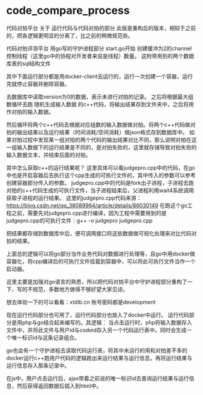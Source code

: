 # code_compare_process
代码对拍平台 关于 运行代码与代码对拍的部分
此版是重构后的版本，相较于之前的，把各逻辑更明显的分离了，比之前的稍微规范些。


代码对拍评测平台 用go写的守护进程部分
start.go开始 创建缓冲为2的channel控制线程（这里go中的协程对开发者来说是线程）数量。
这附带用到的两个数据库表的sql结构文件

其中下面运行部分都是用docker-client去运行的，运行一次创建一个容器，运行完就停止容器并删除容器。

去数据库中读取version为0的数据，表示未进行对拍的记录。
之后将根据最大组数循环去跑 随机生成输入数据 的c++代码，将输出结果存到文件夹中，之后将用作对拍的输入数据。

然后循环将两个c++代码去根据对应组数的输入数据做对拍。将两个c++代码做对拍的输出结果以及运行结果（时间消耗/空间消耗）做json格式存到数据库中。
如果对拍过程中发现某一组对拍的两个代码的输出结果对比不同，那么说明对拍在这一组输入数据下的运行结果是不同的，是对拍失败的，这里就存储导致对拍失败的输入数据文本，并结束后面的对拍。

其中怎么获取c++的运行结果呢？
这里具体可以看judgepro.cpp中的代码，在go中也是开启容器后去执行这个cpp生成的可执行文件的，其中传入的参数可以参考创建容器部分传入的参数。
judgepro.cpp中的代码是fork出子进程，子进程去跑对拍的c++代码生成的可执行文件，当子进程结束后，父进程利用wait4系统调用获取子进程的运行结果。
这里的judgepro.cpp代码来源：https://blog.csdn.net/qq_38089964/article/details/86030149
在跑这个go工程之前，需要先对judgepro.cpp进行编译，因为工程中需要用到的是judgepro.cpp的可执行文件：g++ -o judgepro judgepro.cpp


把结果都存储到数据库中后，便可调用接口将这些数据做可视化处理来对比代码对拍的结果。

上面总的逻辑可以将go部分当作业务代码对数据进行处理等，且go中用docker做容器化，将cpp编译后的可执行文件挂载到容器中，可以将此可执行文件当作一个启动器。

这里主要是加强对go语言的熟悉，所以把代码对拍平台中守护进程部分重构了一下，写的不规范，多数地方做得不够好望大家见谅。

想去体验一下的可以看看：xtdlb.cn 账号密码都是development




现在运行代码部分也可用了，运行代码部分也放入了docker中运行。
运行代码部分是用php与go结合起来编写的。其逻辑：
当点击运行时，php将输入数据存入文件中，并将此文件与用户id与codeid存入另一个代码运行表中。同时会生成一个唯一标识id与这条记录组合。

go也会有一个守护进程去读取代码运行表，将其中未运行的用和对拍差不多的docker运行c++跑用户代码的逻辑跑出来运行结果与运行信息。再将运行结果与运行信息存入那条记录中。

在js中，用户点击运行后，ajax带着之前说的唯一标识id去查询运行结果与运行信息，然后获得返回数据后插入到html中。


